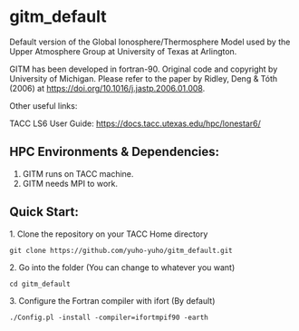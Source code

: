 # gitm_default
Default version of the Global Ionosphere/Thermosphere Model used by the Upper Atmosphere Group at University of Texas at Arlington.

GITM has been developed in fortran-90. Original code and copyright by University of Michigan. Please refer to the paper by Ridley, Deng & Tóth (2006) at https://doi.org/10.1016/j.jastp.2006.01.008. 

Other useful links:

TACC LS6 User Guide: https://docs.tacc.utexas.edu/hpc/lonestar6/

## HPC Environments & Dependencies:

1. GITM runs on TACC machine. 
2. GITM needs MPI to work.

## Quick Start:

1\. Clone the repository on your TACC Home directory

```shell
git clone https://github.com/yuho-yuho/gitm_default.git
```

2\. Go into the folder (You can change to whatever you want)

```shell
cd gitm_default
```

3\. Configure the Fortran compiler with ifort (By default)

```shell
./Config.pl -install -compiler=ifortmpif90 -earth
```
